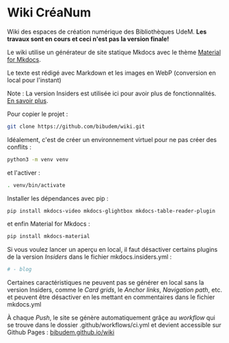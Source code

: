 # Wiki CréaNum

Wiki des espaces de création numérique des Bibliothèques UdeM. 
**Les travaux sont en cours et ceci n'est pas la version finale!**

Le wiki utilise un générateur de site statique Mkdocs avec le thème [Material for Mkdocs](https://github.com/squidfunk/mkdocs-material).

Le texte est rédigé avec Markdown et les images en WebP (conversion en local pour l'instant)

Note : La version Insiders est utilisée ici pour avoir plus de fonctionnalités. [En savoir plus](https://squidfunk.github.io/mkdocs-material/insiders/).

Pour copier le projet : 
``` sh
git clone https://github.com/bibudem/wiki.git
```

Idéalement, c'est de créer un environnement virtuel pour ne pas créer des conflits : 
``` sh
python3 -m venv venv
```

et l'activer :
``` sh
. venv/bin/activate 
```

Installer les dépendances avec pip : 
``` sh
pip install mkdocs-video mkdocs-glightbox mkdocs-table-reader-plugin
```

et enfin Material for Mkdocs :
``` sh
pip install mkdocs-material
```

Si vous voulez lancer un aperçu en local, il faut désactiver certains plugins de la version *Insiders* dans le fichier mkdocs.insiders.yml :
``` yaml
# - blog
```

Certaines caractéristiques ne peuvent pas se générer en local sans la version Insiders, comme le *Card grids*, le *Anchor links*, *Navigation path*, etc. et peuvent être désactiver en les mettant en commentaires dans le fichier mkdocs.yml

À chaque *Push*, le site se génère automatiquement grâçe au *workflow* qui se trouve dans le dossier .github/workflows/ci.yml
et devient accessible sur Github Pages : [bibudem.github.io/wiki](https://bibudem.github.io/wiki)
